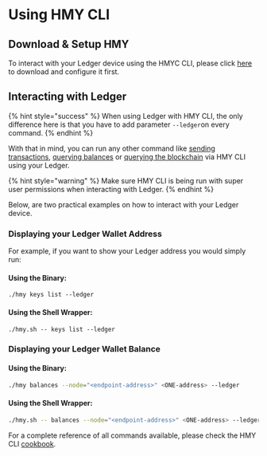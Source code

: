# Using HMY CLI

## Download & Setup HMY

To interact with your Ledger device using the HMYC CLI, please click [here](https://docs.harmony.one/home/wallets/harmony-cli/download-setup) to download and configure it first.

## Interacting with Ledger

{% hint style="success" %}
When using Ledger with HMY CLI, the only difference here is that you have to add parameter `--ledger`on every command.
{% endhint %}

With that in mind, you can run any other command like [sending transactions](https://docs.harmony.one/home/wallets/harmony-cli/send-tx), [querying balances](https://docs.harmony.one/home/wallets/harmony-cli/querying-balances) or [querying the blockchain](https://docs.harmony.one/home/wallets/harmony-cli/querying-the-blockchain) via HMY CLI using your Ledger.

{% hint style="warning" %}
Make sure HMY CLI is being run with super user permissions when interacting with Ledger.
{% endhint %}

Below, are two practical examples on how to interact with your Ledger device.

### Displaying your Ledger Wallet Address

For example, if you want to show your Ledger address you would simply run:

#### Using the Binary:

```text
./hmy keys list --ledger
```

#### Using the Shell Wrapper:

```text
./hmy.sh -- keys list --ledger
```

### Displaying your Ledger Wallet Balance

#### Using the Binary:

```bash
./hmy balances --node="<endpoint-address>" <ONE-address> --ledger
```

#### Using the Shell Wrapper:

```bash
./hmy.sh -- balances --node="<endpoint-address>" <ONE-address> --ledger
```

For a complete reference of all commands available, please check the HMY CLI [cookbook](https://docs.harmony.one/home/wallets/harmony-cli/cookbook).

